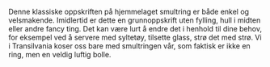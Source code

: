 Denne klassiske oppskriften på hjemmelaget smultring er både enkel og velsmakende. Imidlertid er dette en grunnoppskrift uten fylling, hull i midten eller andre fancy ting. Det kan være lurt å endre det i henhold til dine behov, for eksempel ved å servere med syltetøy, tilsette glass, strø det med strø. Vi i Transilvania koser oss bare med smultringen vår, som faktisk er ikke en ring, men en veldig luftig bolle.